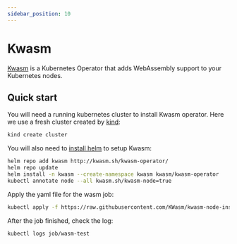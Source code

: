 ```yaml
---
sidebar_position: 10
---
```


# Kwasm

[Kwasm](https://kwasm.sh/) is a Kubernetes Operator that adds WebAssembly support to your Kubernetes nodes.

## Quick start

You will need a running kubernetes cluster to install Kwasm operator. Here we use a fresh cluster created by [kind](https://kind.sigs.k8s.io/):

```bash
kind create cluster
```

You will also need to [install helm](https://helm.sh/docs/intro/install/) to setup Kwasm:

```bash
helm repo add kwasm http://kwasm.sh/kwasm-operator/
helm repo update
helm install -n kwasm --create-namespace kwasm kwasm/kwasm-operator
kubectl annotate node --all kwasm.sh/kwasm-node=true
```

Apply the yaml file for the wasm job:

```bash
kubectl apply -f https://raw.githubusercontent.com/KWasm/kwasm-node-installer/main/example/test-job.yaml
```

After the job finished, check the log:

```bash
kubectl logs job/wasm-test
```
